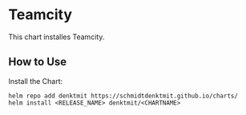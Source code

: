 # Teamcity

This chart installes Teamcity. 
## How to Use

Install the Chart:
```
helm repo add denktmit https://schmidtdenktmit.github.io/charts/
helm install <RELEASE_NAME> denktmit/<CHARTNAME>
```



